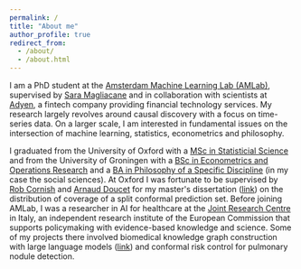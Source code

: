 ```yaml
---
permalink: /
title: "About me"
author_profile: true
redirect_from: 
  - /about/
  - /about.html
---
```

I am a PhD student at the [Amsterdam Machine Learning Lab (AMLab)](http://amlab.science.uva.nl/), supervised by [Sara Magliacane](https://saramagliacane.github.io/) and in collaboration with scientists at [Adyen](https://www.adyen.com/nl_NL/), a fintech company providing financial technology services. My research largely revolves around causal discovery with a focus on time-series data. On a larger scale, I am interested in fundamental issues on the intersection of machine learning, statistics, econometrics and philosophy.

I graduated from the University of Oxford with a [MSc in Statisticial Science](https://www.ox.ac.uk/admissions/graduate/courses/msc-statistical-science) and from the University of Groningen with a [BSc in Econometrics and Operations Research](https://www.rug.nl/bachelors/econometrics-and-operations-research/?lang=en) and a [BA in Philosophy of a Specific Discipline](https://www.rug.nl/bachelors/philosophy-of-a-specific-discipline/?lang=en) (in my case the social sciences). At Oxford I was fortunate to be supervised by [Rob Cornish](https://jrmcornish.github.io/) and [Arnaud Doucet](https://www.stats.ox.ac.uk/~doucet/) for my master's dissertation ([link](https://arxiv.org/pdf/2210.14735)) on the distribution of coverage of a split conformal prediction set. Before joining AMLab, I was a researcher in AI for healthcare at the [Joint Research Centre](https://joint-research-centre.ec.europa.eu/index_en) in Italy, an independent research institute of the European Commission that supports policymaking with evidence-based knowledge and science. Some of my projects there involved biomedical knowledge graph construction with large language models ([link](https://ceur-ws.org/Vol-3747/text2kg_paper10.pdf)) and conformal risk control for pulmonary nodule detection. 